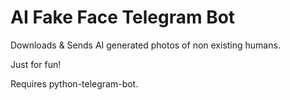 # AI Fake Face Telegram Bot

Downloads & Sends AI generated photos of non existing humans.

Just for fun!

Requires python-telegram-bot.